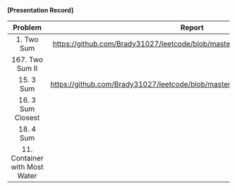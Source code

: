 **[Presentation Record]**

| Problem   | Report   | Present  |
|:---------:|:--------:|:--------:|
|1. Two Sum | https://github.com/Brady31027/leetcode/blob/master/reports/two_sums_series.pdf | 2017/03/06 |
|167. Two Sum II |||
|15. 3 Sum       |https://github.com/Brady31027/leetcode/blob/master/reports/two_sums_series2.pdf | 2107/03/06 |
|16. 3 Sum Closest|||
|18. 4 Sum|||
|11. Container with Most Water|||

